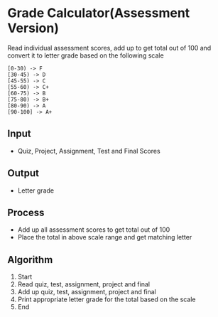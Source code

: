 # Grade Calculator\(Assessment Version\)
Read individual assessment scores, add up to get total out of 100 and convert it to letter grade based on the following scale

    [0-30) -> F
    [30-45) -> D
    [45-55) -> C
    [55-60) -> C+
    [60-75) -> B
    [75-80) -> B+
    [80-90) -> A
    [90-100] -> A+

## Input
- Quiz, Project, Assignment, Test and Final Scores
## Output
- Letter grade
## Process
- Add up all assessment scores to get total out of 100
- Place the total in above scale range and get matching letter
## Algorithm
1. Start
2. Read quiz, test, assignment, project and final
3. Add up quiz, test, assignment, project and final
4. Print appropriate letter grade for the total based on the scale
5. End
